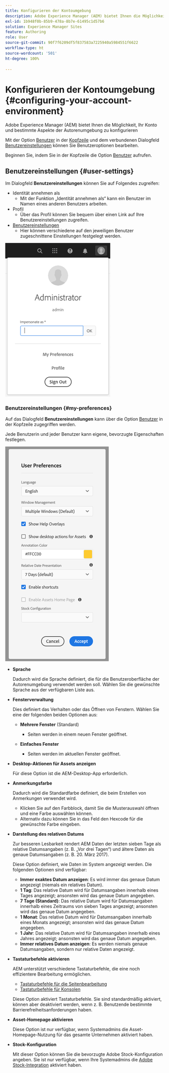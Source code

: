 ```yaml
---
title: Konfigurieren der Kontoumgebung
description: Adobe Experience Manager (AEM) bietet Ihnen die Möglichkeit, Ihr Konto und bestimmte Aspekte der Autorenumgebung zu konfigurieren
exl-id: 1b948f0b-85b9-478a-8b7e-61495c1d57b6
solution: Experience Manager Sites
feature: Authoring
role: User
source-git-commit: 90f7f6209df5f837583a7225940a5984551f6622
workflow-type: ht
source-wordcount: '501'
ht-degree: 100%

---
```


# Konfigurieren der Kontoumgebung {#configuring-your-account-environment}

Adobe Experience Manager (AEM) bietet Ihnen die Möglichkeit, Ihr Konto und bestimmte Aspekte der Autorenumgebung zu konfigurieren

Mit der Option [Benutzer](#user-settings) in der [Kopfzeile](/help/sites-cloud/authoring/basic-handling.md#the-header) und dem verbundenen Dialogfeld [Benutzereinstellungen](#my-preferences) können Sie Benutzeroptionen bearbeiten.

Beginnen Sie, indem Sie in der Kopfzeile die Option [Benutzer](#user-settings) aufrufen.

## Benutzereinstellungen {#user-settings}

Im Dialogfeld **Benutzereinstellungen** können Sie auf Folgendes zugreifen:

* Identität annehmen als
   * Mit der Funktion „Identität annehmen als“ kann ein Benutzer im Namen eines anderen Benutzers arbeiten. <!--With the [Impersonate as](/help/sites-administering/security.md#impersonating-another-user) functionality, a user can work on behalf of another user.-->
* Profil
   * Über das Profil können Sie bequem über einen Link auf Ihre Benutzereinstellungen zugreifen. <!--Offers a convenient link to your [user settings](/help/sites-administering/security.md))-->
* [Benutzereinstellungen](#my-preferences)
   * Hier können verschiedene auf den jeweiligen Benutzer zugeschnittene Einstellungen festgelegt werden.

![Benutzereinstellungen](/help/sites-cloud/authoring/assets/user-settings.png)

### Benutzereinstellungen {#my-preferences}

Auf das Dialogfeld **Benutzereinstellungen** kann über die Option [Benutzer](#user-settings) in der Kopfzeile zugegriffen werden.

Jede Benutzerin und jeder Benutzer kann eigene, bevorzugte Eigenschaften festlegen.

![Benutzereinstellungen](/help/sites-cloud/authoring/assets/user-preferences.png)

* **Sprache**

  Dadurch wird die Sprache definiert, die für die Benutzeroberfläche der Autorenumgebung verwendet werden soll. Wählen Sie die gewünschte Sprache aus der verfügbaren Liste aus.

* **Fensterverwaltung**

  Dies definiert das Verhalten oder das Öffnen von Fenstern. Wählen Sie eine der folgenden beiden Optionen aus:

   * **Mehrere Fenster** (Standard)

      * Seiten werden in einem neuen Fenster geöffnet.

   * **Einfaches Fenster**

      * Seiten werden im aktuellen Fenster geöffnet.

* **Desktop-Aktionen für Assets anzeigen**

  Für diese Option ist die AEM-Desktop-App erforderlich.

* **Anmerkungsfarbe**

  Dadurch wird die Standardfarbe definiert, die beim Erstellen von Anmerkungen verwendet wird.

   * Klicken Sie auf den Farbblock, damit Sie die Musterauswahl öffnen und eine Farbe auswählen können.
   * Alternativ dazu können Sie in das Feld den Hexcode für die gewünschte Farbe eingeben.

* **Darstellung des relativen Datums**

  Zur besseren Lesbarkeit rendert AEM Daten der letzten sieben Tage als relative Datumsangaben (z. B. „Vor drei Tagen“) und ältere Daten als genaue Datumsangaben (z. B. 20. März 2017).

  Diese Option definiert, wie Daten im System angezeigt werden. Die folgenden Optionen sind verfügbar:

   * **Immer exaktes Datum anzeigen**: Es wird immer das genaue Datum angezeigt (niemals ein relatives Datum).
   * **1 Tag**: Das relative Datum wird für Datumsangaben innerhalb eines Tages angezeigt; ansonsten wird das genaue Datum angegeben.
   * **7 Tage (Standard)**: Das relative Datum wird für Datumsangaben innerhalb eines Zeitraums von sieben Tages angezeigt; ansonsten wird das genaue Datum angegeben.
   * **1 Monat**: Das relative Datum wird für Datumsangaben innerhalb eines Monats angezeigt; ansonsten wird das genaue Datum angegeben.
   * **1 Jahr**: Das relative Datum wird für Datumsangaben innerhalb eines Jahres angezeigt; ansonsten wird das genaue Datum angegeben.
   * **Immer relatives Datum anzeigen**: Es werden niemals genaue Datumsangaben, sondern nur relative Daten angezeigt.

* **Tastaturbefehle aktivieren**

  AEM unterstützt verschiedene Tastaturbefehle, die eine noch effizientere Bearbeitung ermöglichen.

   * [Tastaturbefehle für die Seitenbearbeitung](/help/sites-cloud/authoring/page-editor/keyboard-shortcuts.md)
   * [Tastaturbefehle für Konsolen](/help/sites-cloud/authoring/sites-console/keyboard-shortcuts.md)

  Diese Option aktiviert Tastaturbefehle. Sie sind standardmäßig aktiviert, können aber deaktiviert werden, wenn z. B. Benutzende bestimmte Barrierefreiheitsanforderungen haben.

* **Asset-Homepage aktivieren**

  Diese Option ist nur verfügbar, wenn Systemadmins die Asset-Homepage-Nutzung für das gesamte Unternehmen aktiviert haben.

* **Stock-Konfiguration**

  Mit dieser Option können Sie die bevorzugte Adobe Stock-Konfiguration angeben. Sie ist nur verfügbar, wenn Ihre Systemadmins die [Adobe Stock-Integration](/help/assets/aem-assets-adobe-stock.md) aktiviert haben.
